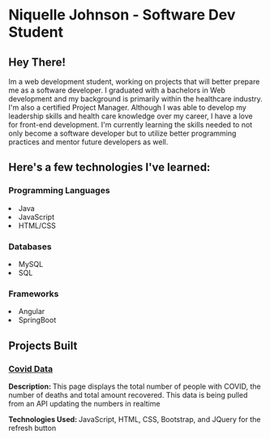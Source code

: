 # Niquelle Johnson - Software Dev Student

<h2>Hey There!</h2>
<p>Im a web development student, working on projects that will better prepare me as a software developer. I graduated with a bachelors in Web development and my background is primarily within the healthcare industry. I'm also a certified Project Manager.  Although I was able to develop my leadership skills and health care knowledge over my career,  I have a love for front-end development. I'm currently learning the skills needed to not only become a software developer but to utilize better programming practices and mentor future developers as well.
</p>
<H2>Here's a few technologies I've learned:</h2>
<H3>Programming Languages</h3>
<li>Java</li>
<li>JavaScript</li>
<li>HTML/CSS</li>

<h3>Databases</h3>
<li>MySQL</li>
<li>SQL</li>

<h3>Frameworks</h3>
<li>Angular</li>
<li>SpringBoot</li>

<H2>Projects Built</h2>
  <h3><a href="https://niqjohnson1.github.io/first-app-covid/">Covid Data</a></h3>
 
  <p><b>Description: </b>This page displays the total number of people with COVID, the number of deaths and total amount recovered. This data is being pulled from an API updating the numbers in realtime</p>
  <p> <b>Technologies Used: </b> JavaScript, HTML, CSS, Bootstrap, and JQuery for the refresh button</p>
  
  
  
  

